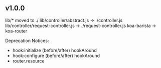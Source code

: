 v1.0.0
---

lib/* moved to ./
lib/controller/abstract.js -> ./controller.js
lib/controller/request-controller.js -> ./request-controller.js
koa-barista -> koa-router

Deprecation Notices:
  - hook:initialize (before/after) hookAround
  - hook:configure (before/after) hookAround
  - router.resource